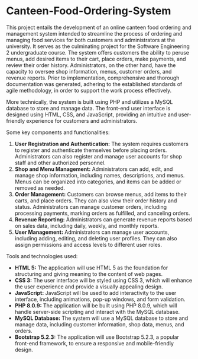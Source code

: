 # Canteen-Food-Ordering-System

This project entails the development of an online canteen food ordering and management system intended to streamline the process of ordering and managing food services for both customers and administrators at the university. It serves as the culminating project for the Software Engineering 2 undergraduate course. The system offers customers the ability to peruse menus, add desired items to their cart, place orders, make payments, and review their order history. Administrators, on the other hand, have the capacity to oversee shop information, menus, customer orders, and revenue reports. Prior to implementation, comprehensive and thorough documentation was generated, adhering to the established standards of agile methodology, in order to support the work process effectively.

More technically, the system is built using PHP and utilizes a MySQL database to store and manage data. The front-end user interface is designed using HTML, CSS, and JavaScript, providing an intuitive and user-friendly experience for customers and administrators.

Some key components and functionalities:
1. **User Registration and Authentication:**
The system requires customers to register and authenticate themselves before placing orders. Administrators can also register and manage user accounts for shop staff and other authorized personnel.
2. **Shop and Menu Management:**
Administrators can add, edit, and manage shop information, including names, descriptions, and menus. Menus can be organized into categories, and items can be added or removed as needed.
3. **Order Management:**
Customers can browse menus, add items to their carts, and place orders. They can also view their order history and status. Administrators can manage customer orders, including processing payments, marking orders as fulfilled, and canceling orders.
4. **Revenue Reporting:**
Administrators can generate revenue reports based on sales data, including daily, weekly, and monthly reports.
5. **User Management:**
Administrators can manage user accounts, including adding, editing, and deleting user profiles. They can also assign permissions and access levels to different user roles.

Tools and technologies used:
- **HTML 5:** The application will use HTML 5 as the foundation for structuring and giving meaning to the content of web pages.
- **CSS 3:** The user interface will be styled using CSS 3, which will enhance the user experience and provide a visually appealing design.
- **JavaScript:** JavaScript will be used to add interactivity to the user interface, including animations, pop-up windows, and form validation.
- **PHP 8.0.9:** The application will be built using PHP 8.0.9, which will handle server-side scripting and interact with the MySQL database.
- **MySQL Database:** The system will use a MySQL database to store and manage data, including customer information, shop data, menus, and orders.
- **Bootstrap 5.2.3:** The application will use Bootstrap 5.2.3, a popular front-end framework, to ensure a responsive and mobile-friendly design.
